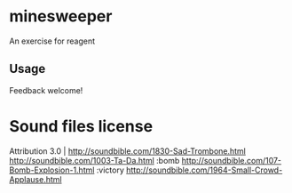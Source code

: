 
# minesweeper

An exercise for reagent

## Usage

Feedback welcome!



# Sound files license
Attribution 3.0 |
http://soundbible.com/1830-Sad-Trombone.html
http://soundbible.com/1003-Ta-Da.html
:bomb
http://soundbible.com/107-Bomb-Explosion-1.html
:victory
http://soundbible.com/1964-Small-Crowd-Applause.html
